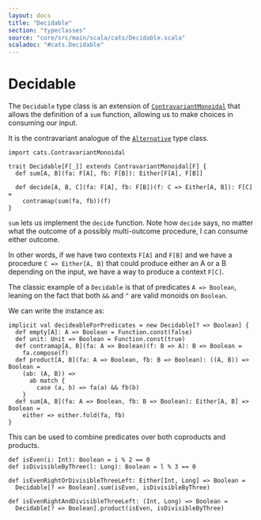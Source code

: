 ```yaml
---
layout: docs
title: "Decidable"
section: "typeclasses"
source: "core/src/main/scala/cats/Decidable.scala"
scaladoc: "#cats.Decidable"
---
```

# Decidable

The `Decidable` type class is an extension of [`ContravariantMonoidal`](contravariantmonoidal.html) that allows the
definition of a `sum` function, allowing us to make choices in consuming our input.

It is the contravariant analogue of the [`Alternative`](alternative.html) type class.

```tut:silent
import cats.ContravariantMonoidal

trait Decidable[F[_]] extends ContravariantMonoidal[F] {
  def sum[A, B](fa: F[A], fb: F[B]): Either[F[A], F[B]]

  def decide[A, B, C](fa: F[A], fb: F[B])(f: C => Either[A, B]): F[C] =
    contramap(sum(fa, fb))(f)
}
```

`sum` lets us implement the `decide` function. Note how `decide` says, no matter what the outcome of a possibly multi-outcome procedure, I can consume either outcome.

In other words, if we have two contexts `F[A]` and `F[B]` and we have a procedure `C => Either[A, B]` that could produce either an A or a B depending on the input, we have a way to produce a context `F[C]`.

The classic example of a `Decidable` is that of predicates `A => Boolean`, leaning on the fact that both `&&` and `^` are valid monoids on `Boolean`.

We can write the instance as:

```tut:silent
implicit val decideableForPredicates = new Decidable[? => Boolean] {
  def empty[A]: A => Boolean = Function.const(false)
  def unit: Unit => Boolean = Function.const(true)
  def contramap[A, B](fa: A => Boolean)(f: B => A): B => Boolean =
    fa.compose(f)
  def product[A, B](fa: A => Boolean, fb: B => Boolean): ((A, B)) => Boolean =
    (ab: (A, B)) =>
      ab match {
        case (a, b) => fa(a) && fb(b)
    }
  def sum[A, B](fa: A => Boolean, fb: B => Boolean): Either[A, B] => Boolean =
    either => either.fold(fa, fb)
}
```

This can be used to combine predicates over both coproducts and products.

```tut
def isEven(i: Int): Boolean = i % 2 == 0
def isDivisibleByThree(l: Long): Boolean = l % 3 == 0

def isEvenRightOrDivisibleThreeLeft: Either[Int, Long] => Boolean =
  Decidable[? => Boolean].sum(isEven, isDivisibleByThree)

def isEvenRightAndDivisibleThreeLeft: (Int, Long) => Boolean =
  Decidable[? => Boolean].product(isEven, isDivisibleByThree)
```
